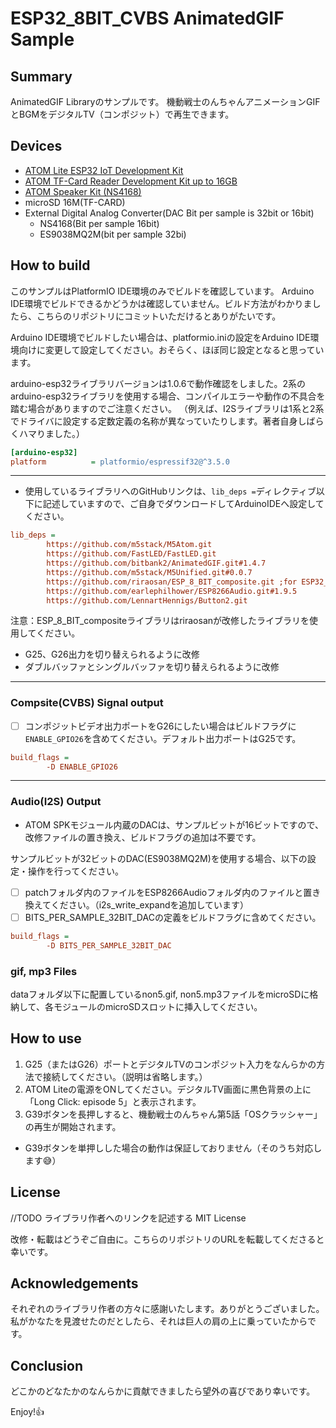# ESP32_8BIT_CVBS AnimatedGIF Sample

## Summary

AnimatedGIF Libraryのサンプルです。
機動戦士のんちゃんアニメーションGIFとBGMをデジタルTV（コンポジット）で再生できます。

## Devices

- [ATOM Lite ESP32 IoT Development Kit](https://www.switch-science.com/catalog/6262/)
- [ATOM TF-Card Reader Development Kit up to 16GB](https://www.switch-science.com/catalog/6475/)
- [ATOM Speaker Kit (NS4168)](https://www.switch-science.com/catalog/7092/)
- microSD 16M(TF-CARD)
- External Digital Analog Converter(DAC Bit per sample is 32bit or 16bit)
  - NS4168(Bit per sample 16bit)
  - ES9038MQ2M(bit per sample 32bi)

## How to build

このサンプルはPlatformIO IDE環境のみでビルドを確認しています。
Arduino IDE環境でビルドできるかどうかは確認していません。ビルド方法がわかりましたら、こちらのリポジトリにコミットいただけるとありがたいです。

Arduino IDE環境でビルドしたい場合は、platformio.iniの設定をArduino IDE環境向けに変更して設定してください。おそらく、ほぼ同じ設定となると思っています。

arduino-esp32ライブラリバージョンは1.0.6で動作確認をしました。2系のarduino-esp32ライブラリを使用する場合、コンパイルエラーや動作の不具合を踏む場合がありますのでご注意ください。
（例えば、I2Sライブラリは1系と2系でドライバに設定する定数定義の名称が異なっていたりします。著者自身しばらくハマりました。）

```yaml:platformio.ini
[arduino-esp32]
platform          = platformio/espressif32@^3.5.0
```

---

- 使用しているライブラリへのGitHubリンクは、`lib_deps =`ディレクティブ以下に記述していますので、ご自身でダウンロードしてArduinoIDEへ設定してください。

```yaml:platformio.ini
lib_deps =
        https://github.com/m5stack/M5Atom.git
        https://github.com/FastLED/FastLED.git
        https://github.com/bitbank2/AnimatedGIF.git#1.4.7
        https://github.com/m5stack/M5Unified.git#0.0.7
        https://github.com/riraosan/ESP_8_BIT_composite.git ;for ESP32_8BIT_CVBS
        https://github.com/earlephilhower/ESP8266Audio.git#1.9.5
        https://github.com/LennartHennigs/Button2.git
```

注意：ESP_8_BIT_compositeライブラリはriraosanが改修したライブラリを使用してください。

- G25、G26出力を切り替えられるように改修
- ダブルバッファとシングルバッファを切り替えられるように改修

---

### Compsite(CVBS) Signal output

- [ ] コンポジットビデオ出力ポートをG26にしたい場合はビルドフラグに`ENABLE_GPIO26`を含めてください。デフォルト出力ポートはG25です。

```yaml:platformio.ini
build_flags =
        -D ENABLE_GPIO26
```

---

### Audio(I2S) Output

- ATOM SPKモジュール内蔵のDACは、サンプルビットが16ビットですので、改修ファイルの置き換え、ビルドフラグの追加は不要です。

サンプルビットが32ビットのDAC(ES9038MQ2M)を使用する場合、以下の設定・操作を行ってください。

- [ ] patchフォルダ内のファイルをESP8266Audioフォルダ内のファイルと置き換えてください。（i2s_write_expandを追加しています）
- [ ] BITS_PER_SAMPLE_32BIT_DACの定義をビルドフラグに含めてください。

```yaml:platformio.ini
build_flags =
        -D BITS_PER_SAMPLE_32BIT_DAC
```

### gif, mp3 Files

dataフォルダ以下に配置しているnon5.gif, non5.mp3ファイルをmicroSDに格納して、各モジュールのmicroSDスロットに挿入してください。

## How to use

1. G25（またはG26）ポートとデジタルTVのコンポジット入力をなんらかの方法で接続してください。（説明は省略します。）
2. ATOM Liteの電源をONしてください。デジタルTV画面に黒色背景の上に「Long Click: episode 5」と表示されます。
3. G39ボタンを長押しすると、機動戦士のんちゃん第5話「OSクラッシャー」の再生が開始されます。

- G39ボタンを単押しした場合の動作は保証しておりません（そのうち対応します😅）

## License

//TODO ライブラリ作者へのリンクを記述する
MIT License

改修・転載はどうぞご自由に。こちらのリポジトリのURLを転載してくださると幸いです。

## Acknowledgements

それぞれのライブラリ作者の方々に感謝いたします。ありがとうございました。
私がかなたを見渡せたのだとしたら、それは巨人の肩の上に乗っていたからです。

## Conclusion

どこかのどなたかのなんらかに貢献できましたら望外の喜びであり幸いです。

Enjoy!👍
